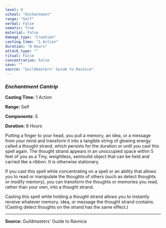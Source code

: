```yaml
---
level: 0
school: "Enchantment"
range: "Self"
verbal: False
somatic: True
material: False
damage_type: "Creation"
casting_time: "1 Action"
duration: "8 Hours"
attack_type: ""
ritual: False
concentration: False
save: ""
source: "Guildmasters' Guide to Ravnica"
---
```


### *Enchantment Cantrip*

**Casting Time:** 1 Action

**Range:** Self

**Components:** S

**Duration:** 8 Hours

Putting a finger to your head, you pull a memory, an idea, or a message from your mind and transform it into a tangible string of glowing energy called a thought strand, which persists for the duration or until you cast this spell again. The thought strand appears in an unoccupied space within 5 feet of you as a Tiny, weightless, semisolid object that can be held and carried like a ribbon. It is otherwise stationary.
 
 If you cast this spell while concentrating on a spell or an ability that allows you to read or manipulate the thoughts of others (such as detect thoughts or modify memory), you can transform the thoughts or memories you read, rather than your own, into a thought strand.
 
 Casting this spell while holding a thought strand allows you to instantly receive whatever memory. idea, or message the thought strand contains. (Casting detect thoughts on the strand has the same effect.)

---
**Source:** Guildmasters' Guide to Ravnica
